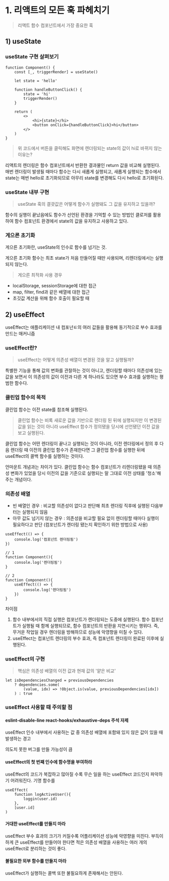 # 1. 리액트의 모든 훅 파헤치기

> 리액트 함수 컴포넌트에서 가장 중요한 훅

## 1) useState

### useState 구현 살펴보기

```
function Component() {
    const [_, triggerRender] = useState()

    let state = 'hello'

    function handleButtonClick() {
        state = 'hi'
        triggerRender()
    }

    return (
        <>
            <hi>{state}</hi>
            <button onClick={handleButtonClick}>hi</button>
        </>
    )
}
```

> 위 코드에서 버튼을 클릭해도 화면에 렌더링되는 state의 값이 hi로 바뀌지 않는 이유는?

리액트의 렌더링은 함수 컴포넌트에서 반환한 결과물인 return 값을 비교해 실행된다. 매번 렌더링이 발생될 때마다 함수는 다시 새롭게 실행되고, 새롭게 실행되는 함수에서 state는 매번 hello로 초기화되므로 아무리 state를 변경해도 다시 hello로 초기화된다.


### useState 내부 구현

> useState 훅의 결괏값은 어떻게 함수가 실행돼도 그 값을 유지하고 있을까?

함수의 실행이 끝났음에도 함수가 선언된 환경을 기억할 수 있는 방법인 클로저를 활용하여 함수 컴포넌트 환경에서 state의 값을 유지하고 사용하고 있다.

### 게으른 초기화

게으른 초기화란, useState의 인수로 함수를 넘기는 것.

게으른 초기화 함수는 최초 state가 처음 만들어질 때만 사용되며, 리렌더링에서는 실행되지 않는다.

> 게으른 최적화 사용 경우

- localStorage, sessionStorage에 대한 접근
- map, filter, find과 같은 배열에 대한 접근
- 초깃값 계산을 위해 함수 호출이 필요할 때

## 2) useEffect

useEffect는 애플리케이션 내 컴포넌ㅌ의 여러 값들을 활용해 동기적으로 부수 효과를 만드는 매커니즘

### useEffect란?

> useEffect는 어떻게 의존성 배열이 변경된 것을 알고 실행될까?

특별한 기능을 통해 값의 변화를 관찰하는 것이 아니고, 렌더링할 때마다 의존성에 있는 값을 보면서 이 의존성의 값이 이전과 다른 게 하나라도 있으면 부수 효과를 실행하는 평범한 함수다.

### 클린업 함수의 목적

클린업 함수는 이전 state를 참조해 실행된다.

> 클린업 함수는 비록 새로운 값을 기반으로 렌더링 된 뒤에 실행되지만 이 변경된 값을 읽는 것이 아니라 useEffect 함수가 정의됐을 당시에 선언됐던 이전 값을 보고 실행된다.

클린업 함수는 어떤 렌더링이 끝나고 실행되는 것이 아니라, 이전 렌더링에서 정의 후 다음 렌더링 때 이전의 클린업 함수가 존재한다면 그 클린업 함수를 실행한 뒤에 useEffect의 콜백 함수를 실행하는 것이다.

언마운트 개념과는 차이가 있다. 클린업 함수는 함수 컴포넌트가 리렌더링됐을 때 의존성 변화가 있었을 당시 이전의 값을 기준으로 실행되는 말 그대로 이전 상태를 '청소'해 주는 개념이다.

### 의존성 배열

- 빈 배열인 경우 : 비교할 의존성이 없다고 판단해 최초 렌더링 직후에 실행된 다음부터는 실행되지 않음
- 아무 값도 넘기지 않는 경우 : 의존성을 비교할 필요 없이 렌더링할 때마다 실행이 필요하다고 판단 (컴포넌트가 렌더링 됐는지 확인하기 위한 방법으로 사용)

```
useEffect(() => {
    console.log('컴포넌트 렌더링됨')
})
```

```
// 1
function Component(){
    console.log('렌더링됨')
}

// 2
function Component(){
    useEffect(() => {
        console.log('렌더링됨')
    })
}
```

차이점

1. 함수 내부에서의 직접 실행은 컴포넌트가 렌더링되는 도중에 실행된다. 함수 컴포넌트가 실행될 때 함께 실행되므로, 함수 컴포넌트의 반환을 지연시키는 행위다. 즉, 무거운 작업일 경우 렌더링을 방해하므로 성능에 악영향을 미칠 수 있다.
2. useEffect는 컴포넌트 렌더링의 부수 효과, 즉 컴포넌트 렌더링이 완료된 이후에 실행된다.

### useEffect의 구현

> 핵심은 의존성 배열의 이전 값과 현재 값의 '얕은 비교'

```
let isDependenciesChanged = previousDependencies
    ? dependencies.some(
        (value, idx) => !Object.is(value, previousDependencies[idx])
    ) : true
```

### useEffect 사용할 때 주의할 점

#### eslint-disable-line react-hooks/exhaustive-deps 주석 자제

useEffect 인수 내부에서 사용하는 값 중 의존성 배열에 포함돼 있지 않은 값이 있을 때 발생하는 경고

의도치 못한 버그를 만들 가능성이 큼

#### useEffect의 첫 번째 인수에 함수명을 부여하라

useEffect의 코드가 복잡하고 많아질 수록 무슨 일을 하는 useEffect 코드인지 파악하기 어려워진다. 기명 함수를 

```
useEffect(
    function logActiveUser(){
        loggin(user.id)
    },
    [user.id]
)
```

#### 거대한 useEffect를 만들지 마라

useEffect 부수 효과의 크기가 커질수록 어플리케이션 성능에 악영향을 미친다. 부득이하게 큰 useEffect를 만들어야 한다면 적은 의존성 배열을 사용하는 여러 개의 useEffect로 분리하는 것이 좋다.

#### 불필요한 외부 함수를 만들지 마라

useEffect가 실행하는 콜백 또한 불필요하게 존재해서는 안된다.